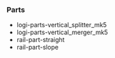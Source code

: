 ### Parts

- logi-parts-vertical_splitter_mk5
- logi-parts-vertical_merger_mk5
- rail-part-straight
- rail-part-slope
